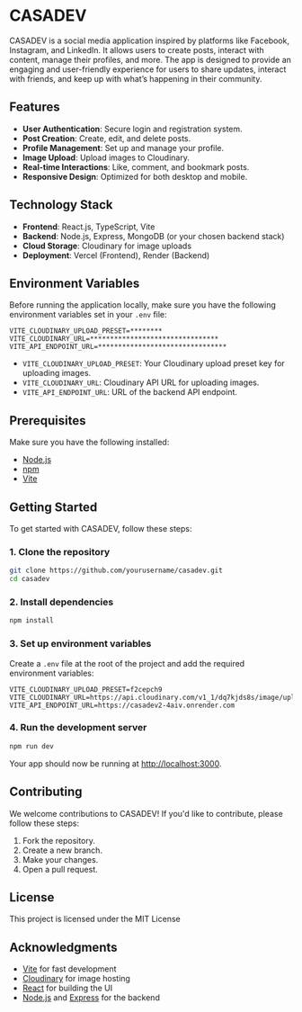 # CASADEV

CASADEV is a social media application inspired by platforms like Facebook, Instagram, and LinkedIn. It allows users to create posts, interact with content, manage their profiles, and more. The app is designed to provide an engaging and user-friendly experience for users to share updates, interact with friends, and keep up with what’s happening in their community.

## Features

- **User Authentication**: Secure login and registration system.
- **Post Creation**: Create, edit, and delete posts.
- **Profile Management**: Set up and manage your profile.
- **Image Upload**: Upload images to Cloudinary.
- **Real-time Interactions**: Like, comment, and bookmark posts.
- **Responsive Design**: Optimized for both desktop and mobile.

## Technology Stack

- **Frontend**: React.js, TypeScript, Vite
- **Backend**: Node.js, Express, MongoDB (or your chosen backend stack)
- **Cloud Storage**: Cloudinary for image uploads
- **Deployment**: Vercel (Frontend), Render (Backend)

## Environment Variables

Before running the application locally, make sure you have the following environment variables set in your `.env` file:

```env
VITE_CLOUDINARY_UPLOAD_PRESET=********
VITE_CLOUDINARY_URL=********************************
VITE_API_ENDPOINT_URL=********************************
```

- `VITE_CLOUDINARY_UPLOAD_PRESET`: Your Cloudinary upload preset key for uploading images.
- `VITE_CLOUDINARY_URL`: Cloudinary API URL for uploading images.
- `VITE_API_ENDPOINT_URL`: URL of the backend API endpoint.

## Prerequisites

Make sure you have the following installed:

- [Node.js](https://nodejs.org/)
- [npm](https://www.npmjs.com/)
- [Vite](https://vitejs.dev/)

## Getting Started

To get started with CASADEV, follow these steps:

### 1. Clone the repository

```bash
git clone https://github.com/yourusername/casadev.git
cd casadev
```

### 2. Install dependencies

```bash
npm install
```

### 3. Set up environment variables

Create a `.env` file at the root of the project and add the required environment variables:

```env
VITE_CLOUDINARY_UPLOAD_PRESET=f2cepch9
VITE_CLOUDINARY_URL=https://api.cloudinary.com/v1_1/dq7kjds8s/image/upload
VITE_API_ENDPOINT_URL=https://casadev2-4aiv.onrender.com
```

### 4. Run the development server

```bash
npm run dev
```

Your app should now be running at [http://localhost:3000](http://localhost:3000).

## Contributing

We welcome contributions to CASADEV! If you'd like to contribute, please follow these steps:

1. Fork the repository.
2. Create a new branch.
3. Make your changes.
4. Open a pull request.

## License

This project is licensed under the MIT License

## Acknowledgments

- [Vite](https://vitejs.dev/) for fast development
- [Cloudinary](https://cloudinary.com/) for image hosting
- [React](https://reactjs.org/) for building the UI
- [Node.js](https://nodejs.org/) and [Express](https://expressjs.com/) for the backend
